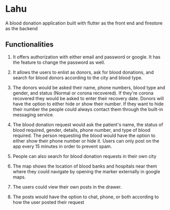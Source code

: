 # Lahu 
A blood donation application built with flutter as the front end and firestore as the backend

## Functionalities
1. It offers authorization with either email and password or google. It has the feature to change the password as well.

2. It allows the users to enlist as donors, ask for blood donations, and search for blood donors according to the city and blood type.

3. The donors would be asked their name, phone numbers, blood type and gender, and status (Normal or corona recovered). If they're corona recovered they would be asked to enter their recovery date. Donors will have the option to either hide or show their number. If they want to hide their number the people could always contact them through the built-in messaging service. 

4. The blood donation request would ask the patient's name, the status of blood required, gender, details, phone number, and type of blood required. The person requesting the blood would have the option to either show their phone number or hide it. Users can only post on the app every 15 minutes in order to prevent spam. 

5. People can also search for blood donation requests in their own city

6. The map shows the location of blood banks and hospitals near them where they could navigate by opening the marker externally in google maps. 

7. The users could view their own posts in the drawer.

8. The posts would have the option to chat, phone, or both according to how the user posted their request
